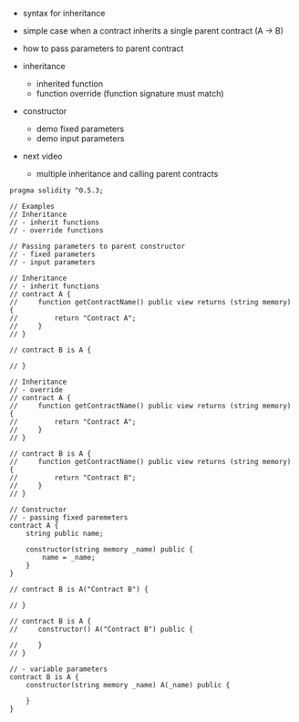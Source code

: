 - syntax for inheritance
- simple case when a contract inherits a single parent contract (A -> B)
- how to pass parameters to parent contract

- inheritance
  - inherited function
  - function override (function signature must match)
- constructor
  - demo fixed parameters
  - demo input parameters
- next video
  - multiple inheritance and calling parent contracts

```
pragma solidity ^0.5.3;

// Examples
// Inheritance
// - inherit functions
// - override functions

// Passing parameters to parent constructor
// - fixed parameters
// - input parameters

// Inheritance
// - inherit functions
// contract A {
//     function getContractName() public view returns (string memory) {
//         return "Contract A";
//     }
// }

// contract B is A {

// }

// Inheritance
// - override
// contract A {
//     function getContractName() public view returns (string memory) {
//         return "Contract A";
//     }
// }

// contract B is A {
//     function getContractName() public view returns (string memory) {
//         return "Contract B";
//     }
// }

// Constructor
// - passing fixed paremeters
contract A {
    string public name;

    constructor(string memory _name) public {
        name = _name;
    }
}

// contract B is A("Contract B") {

// }

// contract B is A {
//     constructor() A("Contract B") public {

//     }
// }

// - variable parameters
contract B is A {
    constructor(string memory _name) A(_name) public {

    }
}

```
